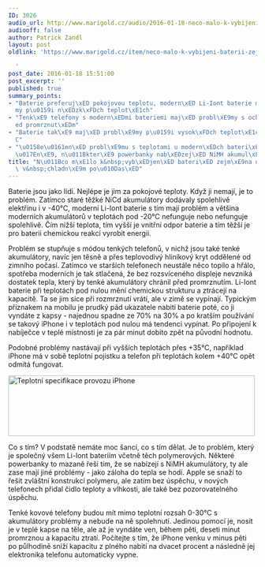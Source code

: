 ```yaml
---
ID: 3026
audio_url: http://www.marigold.cz/audio/2016-01-18-neco-malo-k-vybijeni-baterii-zejmena-u-iphone-v-chladnem-pocasi.mp3
audiooff: false
author: Patrick Zandl
layout: post
oldlink: 'https://www.marigold.cz/item/neco-malo-k-vybijeni-baterii-zejmena-u-iphone-v-chladnem-pocasi

  '
post_date: 2016-01-18 15:51:00
post_excerpt: ''
published: true
summary_points:
- "Baterie preferuj\xED pokojovou teplotu, modern\xED Li-Iont baterie maj\xED probl\xE9\
  my p\u0159i n\xEDzk\xFDch teplot\xE1ch"
- "Tenk\xE9 telefony s modern\xEDmi bateriemi maj\xED probl\xE9my s ochranou p\u0159\
  ed promrznut\xEDm"
- "Baterie tak\xE9 maj\xED probl\xE9my p\u0159i vysok\xFDch teplot\xE1ch nad +35\xB0\
  C"
- "\u0158e\u0161en\xED probl\xE9mu s teplotami u modern\xEDch bateri\xED je obt\xED\
  \u017En\xE9, n\u011Bkter\xE9 powerbanky nab\xEDzej\xED NiMH akumul\xE1tory"
title: "N\u011Bco m\xE1lo k&nbsp;vyb\xEDjen\xED bateri\xED zejm\xE9na u&nbsp;iPhone\
  \ v&nbsp;chladn\xE9m po\u010Das\xED"
---
```


<p>Baterie jsou jako lidi. Nejlépe je jim za pokojové teploty. Když ji nemají, je to problém. Zatímco staré těžké NiCd akumulátory dodávaly spolehlivě elektřinu i v -40°C, moderní Li-Iont baterie s tím mají problém a většina moderních akumulátorů v teplotách pod -20°C nefunguje nebo nefunguje spolehlivě. Čím nižší teplota, tím vyšší je vnitřní odpor baterie a tím těžší je pro baterii chemickou reakcí vyrobit energii.</p>


<!--more-->

<p>Problém se stupňuje s módou tenkých telefonů, v nichž jsou také tenké akumulátory, navíc jen těsně a přes teplovodivý hliníkový kryt oddělené od zimního počasí. Zatímco ve starších telefonech neustále něco topilo a hřálo, spotřeba moderních je tak stlačená, že bez rozsvíceného displeje nevzniká dostatek tepla, který by tenké akumulátory chránil před promrznutím. Li-Iont baterie při teplotách pod nulou mění chemickou strukturu a ztrácejí na kapacitě. Ta se jim sice při rozmrznutí vrátí, ale v zimě se vypínají. Typickým příznakem na mobilu je prudký pád ukazatele nabití baterie poté, co ji vyndáte z kapsy - najednou spadne ze 70% na 30% a po kratším používání se takový iPhone i v teplotách pod nulou má tendenci vypínat. Po připojení k nabíječce v teplé místnosti je za pár minut dobito zpět na původní hodnotu.</p>

<p>Podobné problémy nastávají při vyšších teplotách přes +35°C, například iPhone má v sobě teplotní pojistku a telefon při teplotách kolem +40°C opět odmítá fungovat.</p>

<p><img title="iphone-battery-specs.jpg" src="http://www.marigold.cz/wp-content/uploads/iphone-battery-specs.jpg" alt="Teplotní specifikace provozu iPhone" width="500" height="123" border="0" /></p>

<p>Co s tím? V podstatě nemáte moc šancí, co s tím dělat. Je to problém, který je společný všem Li-Iont bateriím včetně těch polymerových. Některé powerbanky to mazaně řeší tím, že se nabízejí s NiMH akumulátory, ty ale zase mají jiné problémy - jako záloha do tepla se hodí. Apple se snaží to řešit zvláštní konstrukcí polymeru, ale zatím bez úspěchu, v nových telefonech přidal čidlo teploty a vlhkosti, ale také bez pozorovatelného úspěchu.</p>

<p>Tenké kovové telefony budou mít mimo teplotní rozsah 0-30°C s akumulátory problémy a nebude na ně spolehnutí. Jedinou pomocí je, nosit je v teplé kapse na těle, ale až je vyndáte ven, během pěti, deseti minut promrznou a kapacitu ztratí. Počítejte s tím, že iPhone venku v minus pěti po půlhodině sníží kapacitu z plného nabití na dvacet procent a následně jej elektronika telefonu automaticky vypne.</p>

<p> </p>